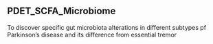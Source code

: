 
## PDET_SCFA_Microbiome

To discover specific gut microbiota alterations in different subtypes pf Parkinson’s disease and its difference from essential tremor


